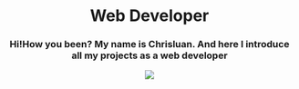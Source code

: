 <div width='100%' align='center' color='black'>
    <h1>Web Developer</h1>
</div>


  <div>
  <a align="center">
    <h3 align="center">Hi!How you been? My name is Chrisluan. And here I introduce all my projects as a web developer</h3>

 <p align="center">
  <a >
    <img src="https://skillicons.dev/icons?i=git,js,mysql,react,linux,express,nodejs,cs,py" />
  </a>
</p>

  <a/>
  <div/>
